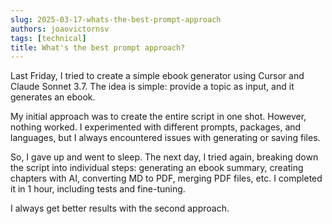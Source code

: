 ```yaml
---
slug: 2025-03-17-whats-the-best-prompt-approach
authors: joaovictornsv
tags: [technical]
title: What's the best prompt approach?
---
```


Last Friday, I tried to create a simple ebook generator using Cursor and Claude Sonnet 3.7. The idea is simple: provide a topic as input, and it generates an ebook.

<!-- truncate -->

My initial approach was to create the entire script in one shot. However, nothing worked. I experimented with different prompts, packages, and languages, but I always encountered issues with generating or saving files.

So, I gave up and went to sleep. The next day, I tried again, breaking down the script into individual steps: generating an ebook summary, creating chapters with AI, converting MD to PDF, merging PDF files, etc. I completed it in 1 hour, including tests and fine-tuning.

I always get better results with the second approach. 